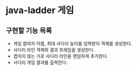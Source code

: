 # java-ladder 게임

## 구현할 기능 목록
- 게임 참여자 이름, 최대 사다리 높이를 입력받아 객체를 생성한다.
- 사다리 라인 객체와 결과 프레임을 생성한다. 
- 겹치지 않는 가로 사다리 라인을 랜덤하게 추가한다.
- 사다리 게임 결과를 출력한다.
